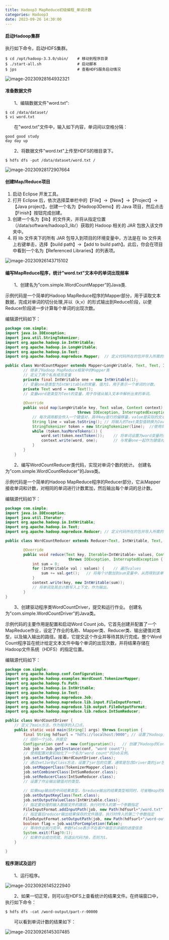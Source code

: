 ```yaml
---
title: Hadoop3 MapReduce初级编程_单词计数
categories: Hadoop3
date: 2023-09-26 14:30:00
---
```


#### 启动Hadoop集群

执行如下命令，启动HDFS集群。

```shell
$ cd /opt/hadoop-3.3.0/sbin/	# 移动到程序目录
$ ./start-all.sh				# 启动脚本
$ jps							# 查看HDFS服务启动情况
```

![image-20230928164932321](../images/image-20230928164932321.png)

#### 准备数据文件

  1、编辑数据文件"word.txt":

```shell
$ cd /data/dataset/
$ vi word.txt
```

  在"word.txt"文件中，输入如下内容，单词间以空格分隔：

```
good good study
day day up
```

  2、将数据文件"word.txt"上传至HDFS的根目录下。

```shell
$ hdfs dfs -put /data/dataset/word.txt /
```

![image-20230928172907664](../images/image-20230928172907664.png)

#### 创建Map/Reduce项目

1. 启动 Eclipse 开发工具。
2. 打开 Eclipse 后，依次选择菜单栏中的【File】->【New】->【Project】->【Java project】，创建一个名为【Hadoop3Demo】的 Java 项目，然后点击【Finish】按钮完成创建。
3. 创建一个名为【lib】的文件夹，并将从指定位置（/data/software/hadoop3_lib/）获取的 Hadoop 相关的 JAR 包放入该文件夹中。
4. 将 lib 文件夹下的所有 JAR 包导入到项目的环境变量中，方法是在 lib 文件夹上右键单击，选择【build path】->【add to build path】。此后，你会在项目中看到一个名为【Referenced Libraries】的列表项。

![image-20230926143715102](../images/image-20230926143715102.png)



#### 编写MapReduce程序，统计"word.txt"文本中的单词出现频率

  1、创建名为”com.simple.WordCountMapper”的Java类.

示例代码是一个简单的Hadoop MapReduce程序的Mapper部分，用于读取文本数据，完成对单词的切分处理,并以（k,v）的形式输出到Reduce阶段，以便Reducer阶段进一步计算每个单词的出现次数。

编辑源代码如下：

```java
package com.simple;
import java.io.IOException;
import java.util.StringTokenizer;
import org.apache.hadoop.io.IntWritable;
import org.apache.hadoop.io.LongWritable;
import org.apache.hadoop.io.Text;
import org.apache.hadoop.mapreduce.Mapper;	// 定义代码所在的包并导入所需的类

public class WordCountMapper extends Mapper<LongWritable, Text, Text, IntWritable> {
		// 继承了Hadoop MapReduce框架中的Mapper类
    	// 定义了两个私有成员变量
		private final IntWritable one = new IntWritable(1);
    	// 变量one是类型为IntWritable的常量，值为1，用于表示一个单词的计数。
		private Text word = new Text();
    	// 变量word是类型为Text的变量，用于存储从输入文本中解析出来的单词。	
　　
		@Override
		public void map(LongWritable key, Text value, Context context) 
								throws IOException, InterruptedException {
            // 每次调用都会传入一个键值对，其中key是行的偏移量，value是实际的文本行内容。
			String line = value.toString();	// 将输入的Text类型值转换为Java的String类型
			StringTokenizer token = new StringTokenizer(line);	//使用将文本分割为多个单词
			while (token.hasMoreTokens()) {
				word.set(token.nextToken());	// 将单词设置为word变量的值
				context.write(word, one);		// 与常量one一起作为键值对写入context
			}
		}
	}
```

  2、编写WordCountReducer类代码，实现对单词个数的统计。
创建名为”com.simple.WordCountReducer”的Java类。

示例代码是一个简单的Hadoop MapReduce程序的Reducer部分，它从Mapper接收单词和计数，对相同的单词进行计数累加，然后输出每个单词的总计数。

编辑源代码如下：

```java
package com.simple;
import java.io.IOException;
import java.util.Iterator;
import org.apache.hadoop.io.IntWritable;
import org.apache.hadoop.io.Text;
import org.apache.hadoop.mapreduce.Reducer;	// 定义代码所在的包并导入所需的类

public class WordCountReducer extends Reducer<Text, IntWritable, Text, IntWritable> {

		@Override
		public void reduce(Text key, Iterable<IntWritable> values, Context context)
							throws IOException, InterruptedException {
			int sum = 0;
			for (IntWritable val : values) {	// 遍历values
				sum += val.get();	// 将每个计数加到sum变量中，从而得到该单词的总计数
			}
			context.write(key, new IntWritable(sum));
            // 将单词及其总计数写入上下文，作为输出。
		}
}
```

  3、创建驱动程序类WordCountDriver，提交和运行作业。
创建名为"com.simple.WordCountDriver"的Java类。

示例代码的主要作用是配置和启动Word Count job。它首先创建并配置了一个MapReduce作业，设定了作业的名称、Mapper类、Reducer类、输出键值对类型，以及输入输出的路径。接着，它提交这个作业并等待其执行完成。整个Word Count程序旨在统计给定文本文件中每个单词的出现次数，并将结果存储在Hadoop文件系统（HDFS）的指定位置。

编辑源代码如下：

```java
package com.simple;
import org.apache.hadoop.conf.Configuration;
import org.apache.hadoop.examples.WordCount.TokenizerMapper;
import org.apache.hadoop.fs.Path;
import org.apache.hadoop.io.IntWritable;
import org.apache.hadoop.io.Text;
import org.apache.hadoop.mapreduce.Job;
import org.apache.hadoop.mapreduce.lib.input.FileInputFormat;
import org.apache.hadoop.mapreduce.lib.output.FileOutputFormat;
import org.apache.hadoop.mapreduce.lib.reduce.IntSumReducer;

public class WordCountDriver {
	// 定义了main方法，作为程序的入口点。
	public static void main(String[] args) throws Exception {
	    final String hdfsurl = "hdfs://localhost:9000";	// 设置了Hadoop文件系统的URL。
		// 组织一个job，并提交
		Configuration conf = new Configuration();	// 创建了Hadoop的Configuration对象。
	    Job job = Job.getInstance(conf, "word count");
		// 使用配置对象初始化了一个名为"word count"的Job实例。
	    job.setJarByClass(WordCountDriver.class);
		// 通过setJarByClass方法，设置了jar包的位置，通常是包含Driver类的jar包。
	    job.setMapperClass(TokenizerMapper.class);
		job.setCombinerClass(IntSumReducer.class);
	    job.setReducerClass(IntSumReducer.class);
		// 设置了作业输出键值对的类型。
        
	    // 如果map输出的中间结果类型，与reduce输出的结果类型相同时，可省略map的输出类型设置
	    job.setOutputKeyClass(Text.class);
	    job.setOutputValueClass(IntWritable.class);
	    // 指定要处理的输入数据文件的路径，执行时传入的第一个参数指定
	    FileInputFormat.addInputPath(job, new Path(hdfsurl+"/word.txt"));
	    // 指定最后reducer输出结果保存的文件路径，执行时传入的第二个参数指定
	    FileOutputFormat.setOutputPath(job, new Path(hdfsurl+"/word-output"));    
	    boolean flag = job.waitForCompletion(false);
        // 等待作业执行完毕，参数false表示不在客户端显示详细的进度信息
	    System.exit(flag?0:1);
        // 如果作业成功完成，则退出代码为0，否则为1。
	}

}
```

#### 程序测试及运行

  1、运行程序。

![image-20230926145222940](../images/image-20230926145222940.png)

  2、如果一切正常，则可以在HDFS上查看统计的结果文件。在终端窗口中，执行如下命令：

```shell
$ hdfs dfs -cat /word-output/part-r-00000
```

  可以看到单词计数的结果如下：

![image-20230926145307485](../images/image-20230926145307485.png)

